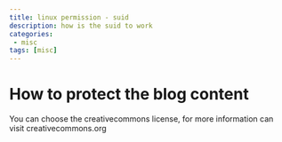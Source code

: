 ```yaml
---
title: linux permission - suid
description: how is the suid to work
categories:
 - misc
tags: [misc]
---
```

# How to protect the blog content
You can choose the creativecommons license, for more information can visit creativecommons.org
